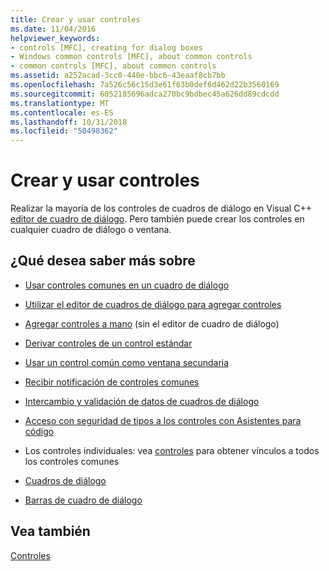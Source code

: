 ```yaml
---
title: Crear y usar controles
ms.date: 11/04/2016
helpviewer_keywords:
- controls [MFC], creating for dialog boxes
- Windows common controls [MFC], about common controls
- common controls [MFC], about common controls
ms.assetid: a252acad-3cc0-440e-bbc6-43eaaf8cb7bb
ms.openlocfilehash: 7a526c56c15d3e61f63b0def6d462d22b3560169
ms.sourcegitcommit: 6052185696adca270bc9bdbec45a626dd89cdcdd
ms.translationtype: MT
ms.contentlocale: es-ES
ms.lasthandoff: 10/31/2018
ms.locfileid: "50498362"
---
```

# <a name="making-and-using-controls"></a>Crear y usar controles

Realizar la mayoría de los controles de cuadros de diálogo en Visual C++ [editor de cuadro de diálogo](../windows/dialog-editor.md). Pero también puede crear los controles en cualquier cuadro de diálogo o ventana.

## <a name="what-do-you-want-to-know-more-about"></a>¿Qué desea saber más sobre

- [Usar controles comunes en un cuadro de diálogo](../mfc/using-common-controls-in-a-dialog-box.md)

- [Utilizar el editor de cuadros de diálogo para agregar controles](../mfc/using-the-dialog-editor-to-add-controls.md)

- [Agregar controles a mano](../mfc/adding-controls-by-hand.md) (sin el editor de cuadro de diálogo)

- [Derivar controles de un control estándar](../mfc/deriving-controls-from-a-standard-control.md)

- [Usar un control común como ventana secundaria](../mfc/using-a-common-control-as-a-child-window.md)

- [Recibir notificación de controles comunes](../mfc/receiving-notification-from-common-controls.md)

- [Intercambio y validación de datos de cuadros de diálogo](../mfc/dialog-data-exchange-and-validation.md)

- [Acceso con seguridad de tipos a los controles con Asistentes para código](../mfc/type-safe-access-to-controls-with-code-wizards.md)

- Los controles individuales: vea [controles](../mfc/controls-mfc.md) para obtener vínculos a todos los controles comunes

- [Cuadros de diálogo](../mfc/dialog-boxes.md)

- [Barras de cuadro de diálogo](../mfc/dialog-bars.md)

## <a name="see-also"></a>Vea también

[Controles](../mfc/controls-mfc.md)

